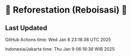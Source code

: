 
# 🌳 Reforestation (Reboisasi) 🌲

## Last Updated

GitHub Actions time: Wed Jan  8 23:18:38 UTC 2025

Indonesia/Jakarta time: Thu Jan  9 06:18:38 WIB 2025
